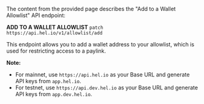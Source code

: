 The content from the provided page describes the "Add to a Wallet Allowlist" API endpoint:

**ADD TO A WALLET ALLOWLIST**
`patch https://api.hel.io/v1/allowlist/add`

This endpoint allows you to add a wallet address to your allowlist, which is used for restricting access to a paylink.

**Note:**

- For mainnet, use `https://api.hel.io` as your Base URL and generate API keys from `app.hel.io`.
- For testnet, use `https://api.dev.hel.io` as your Base URL and generate API keys from `app.dev.hel.io`.
